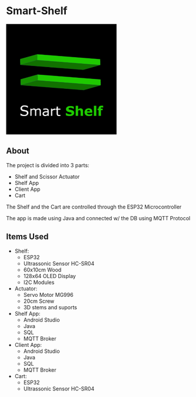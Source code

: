 # Smart-Shelf
<img src="Images\Logo_nome.png" alt="smart_shelf" width="300"/>

## About

The project is divided into 3 parts:
- Shelf and Scissor Actuator
- Shelf App
- Client App
- Cart

The Shelf and the Cart are controlled through the ESP32 Microcontroller

The app is made using Java and connected w/ the DB using MQTT Protocol

## Items Used

- Shelf:
    - ESP32
    - Ultrassonic Sensor HC-SR04
    - 60x10cm Wood
    - 128x64 OLED Display
    - I2C Modules
- Actuator:
    - Servo Motor MG996
    - 20cm Screw
    - 3D stems and suports
- Shelf App:
    - Android Studio
    - Java
    - SQL
    - MQTT Broker
- Client App:
    - Android Studio
    - Java
    - SQL
    - MQTT Broker
- Cart:
    - ESP32
    - Ultrassonic Sensor HC-SR04
